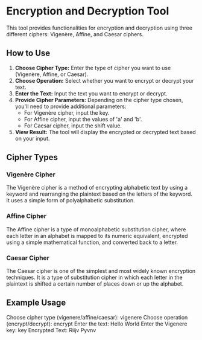 # Encryption and Decryption Tool

This tool provides functionalities for encryption and decryption using three different ciphers: Vigenère, Affine, and Caesar ciphers.

## How to Use

1. **Choose Cipher Type:** Enter the type of cipher you want to use (Vigenère, Affine, or Caesar).
2. **Choose Operation:** Select whether you want to encrypt or decrypt your text.
3. **Enter the Text:** Input the text you want to encrypt or decrypt.
4. **Provide Cipher Parameters:** Depending on the cipher type chosen, you'll need to provide additional parameters:
   - For Vigenère cipher, input the key.
   - For Affine cipher, input the values of 'a' and 'b'.
   - For Caesar cipher, input the shift value.
5. **View Result:** The tool will display the encrypted or decrypted text based on your input.

## Cipher Types

### Vigenère Cipher
The Vigenère cipher is a method of encrypting alphabetic text by using a keyword and rearranging the plaintext based on the letters of the keyword. It uses a simple form of polyalphabetic substitution.

### Affine Cipher
The Affine cipher is a type of monoalphabetic substitution cipher, where each letter in an alphabet is mapped to its numeric equivalent, encrypted using a simple mathematical function, and converted back to a letter.

### Caesar Cipher
The Caesar cipher is one of the simplest and most widely known encryption techniques. It is a type of substitution cipher in which each letter in the plaintext is shifted a certain number of places down or up the alphabet.

## Example Usage

Choose cipher type (vigenere/affine/caesar): vigenere
Choose operation (encrypt/decrypt): encrypt
Enter the text: Hello World
Enter the Vigenere key: key
Encrypted Text: Riijv Pyvnv
